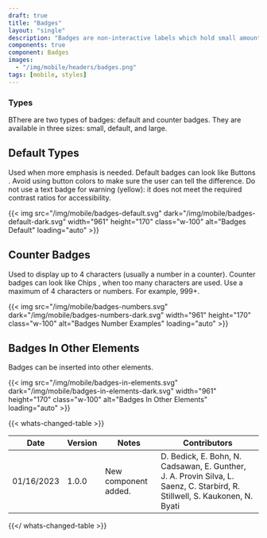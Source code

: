 ```yaml
---
draft: true
title: "Badges"
layout: "single"
description: "Badges are non-interactive labels which hold small amounts of information."
components: true
component: Badges
images:
  - "/img/mobile/headers/badges.png"
tags: [mobile, styles]
---
```

### Types

BThere are two types of badges: default and counter badges. They are available in three sizes: small, default, and large.

## Default Types

Used when more emphasis is needed. Default badges can look like Buttons . Avoid using button colors to make sure the
user can tell the difference.  Do not use a text badge for warning (yellow): it does not meet the required contrast ratios for
accessibility.

{{< img src="/img/mobile/badges-default.svg" dark="/img/mobile/badges-default-dark.svg" width="961" height="170" class="w-100" alt="Badges Default" loading="auto" >}}

## Counter Badges

Used to display up to 4 characters (usually a number in a counter). Counter badges can look like Chips , when too many characters are used. Use a maximum of 4 characters or numbers. For example, 999+.

{{< img src="/img/mobile/badges-numbers.svg" dark="/img/mobile/badges-numbers-dark.svg" width="961" height="170" class="w-100" alt="Badges Number Examples" loading="auto" >}}

## Badges In Other Elements

Badges can be inserted into other elements.

{{< img src="/img/mobile/badges-in-elements.svg" dark="/img/mobile/badges-in-elements-dark.svg" width="961" height="170" class="w-100" alt="Badges In Other Elements" loading="auto" >}}

{{< whats-changed-table >}}

| Date       | Version | Notes                               | Contributors |
| ---------- | ------- | ----------------------------------- | ------------ |
| 01/16/2023 | 1.0.0   | New component added. | D. Bedick, E. Bohn, N. Cadsawan, E. Gunther, J. A. Provin Silva, L. Saenz, C. Starbird, R. Stillwell, S. Kaukonen, N. Byati |

{{</ whats-changed-table >}}
